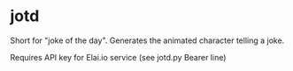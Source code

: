 # jotd
Short for "joke of the day". Generates the animated character telling a joke.

Requires API key for Elai.io service (see jotd.py Bearer line)